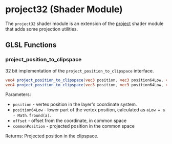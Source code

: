 # project32 (Shader Module)

The `project32` shader module is an extension of the [project](/docs/shader-modules/project.md) shader module that adds some projection utilities.

## GLSL Functions

### project_position_to_clipspace

32 bit implementation of the `project_position_to_clipspace` interface.

```glsl
vec4 project_position_to_clipspace(vec3 position, vec3 position64Low, vec3 offset)
vec4 project_position_to_clipspace(vec3 position, vec3 position64Low, vec3 offset, out vec4 commonPosition)
```

Parameters:

* `position` - vertex position in the layer's coordinate system.
* `position64Low` - lower part of the vertex position, calculated as `aLow = a - Math.fround(a)`.
* `offset` - offset from the coordinate, in common space
* `commonPosition` - projected position in the common space

Returns:
Projected position in the clipspace.
